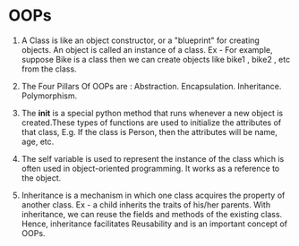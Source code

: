 # OOPs
1. A Class is like an object constructor, or a "blueprint" for creating objects. An object is called an instance of a class. Ex -  For example, suppose Bike is a class then we can create objects like bike1 , bike2 , etc from the class.

2. The Four Pillars Of OOPs are :
Abstraction.
Encapsulation.
Inheritance.
Polymorphism.

3. The  __init__ is a special python method that runs whenever a new object is created.These types of functions are used to initialize the attributes of that class, E.g. If the class is Person, then the attributes will be name, age, etc.

4. The self variable is used to represent the instance of the class which is often used in object-oriented programming. It works as a reference to the object.

5. Inheritance is a mechanism in which one class acquires the property of another class. Ex - a child inherits the traits of his/her parents. With inheritance, we can reuse the fields and methods of the existing class. Hence, inheritance facilitates Reusability and is an important concept of OOPs.
